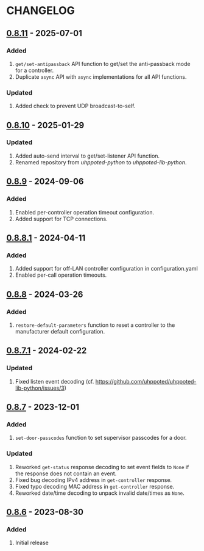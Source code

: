 # CHANGELOG

## [0.8.11](https://github.com/uhppoted/uhppoted-lib-python/releases/tag/v0.8.11) - 2025-07-01

### Added
1. `get/set-antipassback` API function to get/set the anti-passback mode for a controller.
2. Duplicate `async` API with `async` implementations for all API functions.

### Updated
1. Added check to prevent UDP broadcast-to-self.


## [0.8.10](https://github.com/uhppoted/uhppoted-lib-python/releases/tag/v0.8.10) - 2025-01-29

### Updated
1. Added auto-send interval to get/set-listener API function.
2. Renamed repository from _uhppoted-python_ to _uhppoted-lib-python_.


## [0.8.9](https://github.com/uhppoted/uhppoted-lib-python/releases/tag/v0.8.91) - 2024-09-06

### Added
1. Enabled per-controller operation timeout configuration.
2. Added support for TCP connections.


## [0.8.8.1](https://github.com/uhppoted/uhppoted-lib-python/releases/tag/v0.8.8.1) - 2024-04-11

### Added
1. Added support for off-LAN controller configuration in configuration.yaml
2. Enabled per-call operation timeouts.


## [0.8.8](https://github.com/uhppoted/uhppoted-lib-python/releases/tag/v0.8.8) - 2024-03-26

### Added
1. `restore-default-parameters` function to reset a controller to the manufacturer default configuration.


## [0.8.7.1](https://github.com/uhppoted/uhppoted-lib-python/releases/tag/v0.8.7.1) - 2024-02-22

### Updated
1. Fixed listen event decoding (cf. https://github.com/uhppoted/uhppoted-lib-python/issues/3)


## [0.8.7](https://github.com/uhppoted/uhppoted-lib-python/releases/tag/v0.8.7) - 2023-12-01

### Added
1. `set-door-passcodes` function to set supervisor passcodes for a door.

### Updated
1. Reworked `get-status` response decoding to set event fields to `None` if the response
   does not contain an event.
2. Fixed bug decoding IPv4 address in `get-controller` response.
3. Fixed typo decoding MAC address in `get-controller` response.
4. Reworked date/time decoding to unpack invalid date/times as `None`.


## [0.8.6](https://github.com/uhppoted/uhppoted-lib-python/releases/tag/v0.8.6) - 2023-08-30

### Added
1. Initial release
